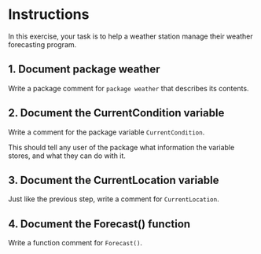 # Instructions

In this exercise, your task is to help a weather station manage their weather forecasting program.

## 1. Document package weather

Write a package comment for `package weather` that describes its contents.

## 2. Document the CurrentCondition variable

Write a comment for the package variable `CurrentCondition`.

This should tell any user of the package what information the variable stores, and what they can do with it.

## 3. Document the CurrentLocation variable

Just like the previous step, write a comment for `CurrentLocation`.

## 4. Document the Forecast() function

Write a function comment for `Forecast()`.
